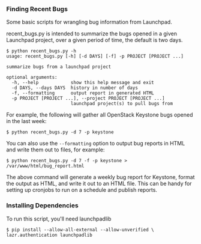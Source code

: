 ### Finding Recent Bugs

Some basic scripts for wrangling bug information from Launchpad.

recent_bugs.py is intended to summarize the bugs opened in a given Launchpad
project, over a given period of time, the default is two days.

```
$ python recent_bugs.py -h
usage: recent_bugs.py [-h] [-d DAYS] [-f] -p PROJECT [PROJECT ...]

summarize bugs from a launchpad project

optional arguments:
  -h, --help            show this help message and exit
  -d DAYS, --days DAYS  history in number of days
  -f, --formatting      output report in generated HTML
  -p PROJECT [PROJECT ...], --project PROJECT [PROJECT ...]
                        launchpad project(s) to pull bugs from
```

For example, the following will gather all OpenStack Keystone bugs opened
in the last week:

`$ python recent_bugs.py -d 7 -p keystone`

You can also use the `--formatting` option to output bug reports in HTML and
write them out to files, for example:

`$ python recent_bugs.py -d 7 -f -p keystone > /var/www/html/bug_report.html`

The above command will generate a weekly bug report for Keystone, format the
output as HTML, and write it out to an HTML file. This can be handy for setting
up cronjobs to run on a schedule and publish reports.

### Installing Dependencies

To run this script, you'll need launchpadlib

```
$ pip install --allow-all-external --allow-unverified \
lazr.authentication launchpadlib
```
